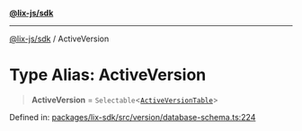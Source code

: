 [**@lix-js/sdk**](../README.md)

***

[@lix-js/sdk](../README.md) / ActiveVersion

# Type Alias: ActiveVersion

> **ActiveVersion** = `Selectable`\<[`ActiveVersionTable`](ActiveVersionTable.md)\>

Defined in: [packages/lix-sdk/src/version/database-schema.ts:224](https://github.com/opral/monorepo/blob/bc82d6c7272aa8ad8661dcf0fee644d9229ef5eb/packages/lix-sdk/src/version/database-schema.ts#L224)
